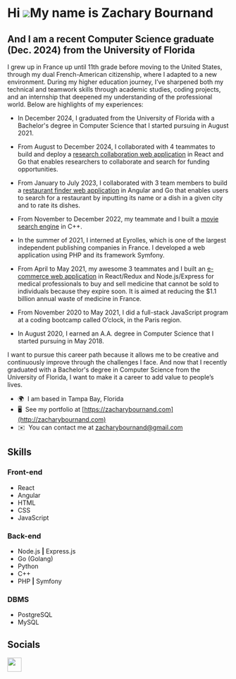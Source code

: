 Hi ![](https://user-images.githubusercontent.com/18350557/176309783-0785949b-9127-417c-8b55-ab5a4333674e.gif)My name is Zachary Bournand
========================================================================================================================================

And I am a recent Computer Science graduate (Dec. 2024) from the University of Florida
----------------------------------------------------------------

I grew up in France up until 11th grade before moving to the United States, through my dual French-American citizenship, where I adapted to a new environment. During my higher education journey, I’ve sharpened both my technical and teamwork skills through academic studies, coding projects, and an internship that deepened my understanding of the professional world. Below are highlights of my experiences:

* In December 2024, I graduated from the University of Florida with a Bachelor's degree in Computer Science that I started pursuing in August 2021.

* From August to December 2024, I collaborated with 4 teammates to build and deploy a <a href="https://github.com/ysheliakin/pallass" target="_blank">research collaboration web application</a> in React and Go that enables researchers to collaborate and search for funding opportunities.

* From January to July 2023, I collaborated with 3 team members to build a <a href="https://github.com/ZacharyBournand/crave-finder" target="_blank">restaurant finder web application</a> in Angular and Go that enables users to search for a restaurant by inputting its name or a dish in a given city and to rate its dishes.

* From November to December 2022, my teammate and I built a <a href="https://github.com/ZacharyBournand/movie-search-engine" target="_blank">movie search engine</a> in C++.

* In the summer of 2021, I interned at Eyrolles, which is one of the largest independent publishing companies in France. I developed a web application using PHP and its framework Symfony.

* From April to May 2021, my awesome 3 teammates and I built an <a href="https://github.com/ZacharyBournand/omedocs-back" target="_blank">e-commerce web application</a> in React/Redux and Node.js/Express for medical professionals to buy and sell medicine that cannot be sold to individuals because they expire soon. It is aimed at reducing the $1.1 billion annual waste of medicine in France.

* From November 2020 to May 2021, I did a full-stack JavaScript program at a coding bootcamp called O’clock, in the Paris region.

* In August 2020, I earned an A.A. degree in Computer Science that I started pursuing in May 2018.

I want to pursue this career path because it allows me to be creative and continuously improve through the challenges I face. And now that I recently graduated with a Bachelor's degree in Computer Science from the University of Florida, I want to make it a career to add value to people’s lives.

* 🌍  I am based in Tampa Bay, Florida
* 🖥️  See my portfolio at [https://zacharybournand.com](http://zacharybournand.com)
* ✉️  You can contact me at [zacharybournand@gmail.com](mailto:zacharybournand@gmail.com)


## Skills
### Front-end
- React
- Angular
- HTML  
- CSS
- JavaScript 

### Back-end
- Node.js **|** Express.js
- Go (Golang)
- Python
- C++
- PHP **|** Symfony

### DBMS
- PostgreSQL    
- MySQL


## Socials
<a href="https://www.linkedin.com/in/zacharybournand/" target="_blank" rel="noreferrer"><img src="https://raw.githubusercontent.com/danielcranney/readme-generator/main/public/icons/socials/linkedin.svg" width="32" height="32" /></a></p>
